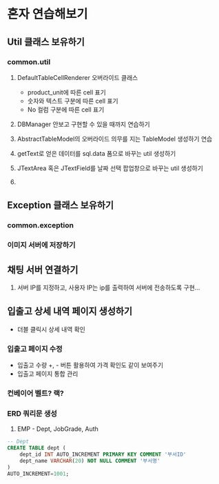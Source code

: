 # 혼자 연습해보기
## Util 클래스 보유하기
### common.util
1) DefaultTableCellRenderer 오버라이드 클래스
    - product_unit에 따른 cell 표기
    - 숫자와 텍스트 구분에 따른 cell 표기
    - No 컬럼 구분에 따른 cell 표기

2) DBManager 안보고 구현할 수 있을 때까지 연습하기

3) AbstractTableModel의 오버라이드 의무를 지는 TableModel 생성하기 연습

4) getText로 얻은 데이터를 sql.data 폼으로 바꾸는 util 생성하기

5) JTextArea 혹은 JTextField를 날짜 선택 팝업창으로 바꾸는 util 생성하기

6) 

## Exception 클래스 보유하기
### common.exception

### 이미지 서버에 저장하기


## 채팅 서버 연결하기
1) 서버 IP를 지정하고, 사용자 IP는 ip를 출력하여 서버에 전송하도록 구현...


## 입출고 상세 내역 페이지 생성하기
- 더블 클릭시 상세 내역 확인

### 입출고 페이지 수정
- 입출고 수량 +, - 버튼 활용하여 가격 확인도 같이 보여주기
- 입출고 페이지 통합 관리

### 컨베이어 벨트? 랙?


### ERD 쿼리문 생성
1) EMP - Dept, JobGrade, Auth
```sql
-- Dept
CREATE TABLE dept (
    dept_id INT AUTO_INCREMENT PRIMARY KEY COMMENT '부서ID'
    dept_name VARCHAR(20) NOT NULL COMMENT '부서명'
)
AUTO_INCREMENT=1001;
```